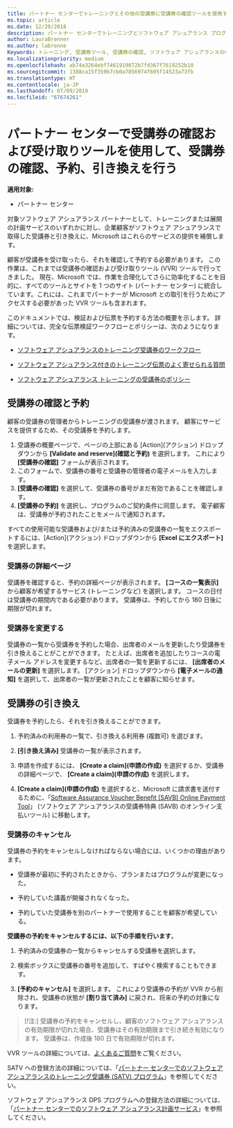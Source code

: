 ```yaml
---
title: パートナー センターでトレーニングとその他の受講券に受講券の確認ツールを使用する | パートナー センター
ms.topic: article
ms.date: 12/20/2018
description: パートナー センターでトレーニングとソフトウェア アシュアランス プログラムの受講券を申請できるようになりました
author: LauraBrenner
ms.author: labrenne
Keywords: トレーニング, 受講券ツール, 受講券の確認, ソフトウェア アシュアランスの申請, DPS, SATV
ms.localizationpriority: medium
ms.openlocfilehash: ab74a3264ebf7461919072b7fd367f7619252b10
ms.sourcegitcommit: 1388ca15f359b7cb0a7856974f605f14523a73fb
ms.translationtype: HT
ms.contentlocale: ja-JP
ms.lasthandoff: 07/09/2019
ms.locfileid: "67674261"
---
```

# <a name="use-the-voucher-validation-and-redemption-tool-in-partner-center-to-validate-reserve-and-redeem-vouchers"></a>パートナー センターで受講券の確認および受け取りツールを使用して、受講券の確認、予約、引き換えを行う 

**適用対象:**

- パートナー センター

対象ソフトウェア アシュアランス パートナーとして、トレーニングまたは展開の計画サービスのいずれかに対し、企業顧客がソフトウェア アシュアランスで取得した受講券と引き換えに、Microsoft はこれらのサービスの提供を補償します。

顧客が受講券を受け取ったら、それを確認して予約する必要があります。 この作業は、これまでは受講券の確認および受け取りツール (VVR) ツールで行ってきました。 現在、Microsoft では、作業を合理化してさらに効率化することを目的に、すべてのツールとサイトを 1 つのサイト (パートナー センター) に統合しています。これには、これまでパートナーが Microsoft との取引を行うためにアクセスする必要があった VVR ツールも含まれます。

このドキュメントでは、検証および伝票を予約する方法の概要を示します。 詳細については、完全な伝票検証ワークフローとポリシーは、次のようになります。 

- [ソフトウェア アシュアランスのトレーニング受講券のワークフロー](https://query.prod.cms.rt.microsoft.com/cms/api/am/binary/RE3krfK)

- [ソフトウェア アシュアランス付きのトレーニング伝票のよく寄せられる質問](https://query.prod.cms.rt.microsoft.com/cms/api/am/binary/RE3kz5o) 

- [ソフトウェア アシュアランス トレーニングの受講券のポリシー](https://query.prod.cms.rt.microsoft.com/cms/api/am/binary/RE3koEP) 


## <a name="validate-and-reserve-a-voucher"></a>受講券の確認と予約

顧客の受講券の管理者からトレーニングの受講券が渡されます。 顧客にサービスを提供するため、その受講券を予約します。

1. 受講券の概要ページで、ページの上部にある [Action]\(アクション\) ドロップダウンから **[Validate and reserve]\(確認と予約\)** を選択します。 これにより **[受講券の確認]** フォームが表示されます。
2. このフォームで、受講券の番号と受講券の管理者の電子メールを入力します。
3. **[受講券の確認]** を選択して、受講券の番号がまだ有効であることを確認します。
4. **[受講券の予約]** を選択し、プログラムのご契約条件に同意します。 電子顧客は、受講券が予約されたことをメールで通知されます。

すべての使用可能な受講券および/または予約済みの受講券の一覧をエクスポートするには、[Action]\(アクション\) ドロップダウンから **[Excel にエクスポート]** を選択します。

### <a name="voucher-details-page"></a>受講券の詳細ページ

受講券を確認すると、予約の詳細ページが表示されます。 **[コースの一覧表示]** から顧客が希望するサービス (トレーニングなど) を選択します。
コースの日付は受講券の期間内である必要があります。 受講券は、予約してから 180 日後に期限が切れます。

### <a name="modify-a-voucher"></a>受講券を変更する

受講券の一覧から受講券を予約した場合、出席者のメールを更新したり受講券を引き換えることがことができます。 たとえば、出席者を追加したりコースの電子メール アドレスを変更するなど、出席者の一覧を更新するには、 **[出席者のメールの更新]** を選択します。 [アクション] ドロップダウンから **[電子メールの通知]** を選択して、出席者の一覧が更新されたことを顧客に知らせます。

## <a name="redeem-a-voucher"></a>受講券の引き換え

受講券を予約したら、それを引き換えることができます。 

1. 予約済みの利用券の一覧で、引き換える利用券 (複数可) を選びます。 
2. **[引き換え済み]** 受講券の一覧が表示されます。

4. 申請を作成するには、 **[Create a claim]\(申請の作成\)** を選択するか、受講券の詳細ページで、 **[Create a claim]\(申請の作成\)** を選択します。

5. **[Create a claim]\(申請の作成\)** を選択すると、Microsoft に請求書を送付するために、「[Software Assurance Voucher Benefit (SAVB) Online Payment Tool](https://planningservices.partners.extranet.microsoft.com/en/Pages/getpaid.aspx)」 (ソフトウェア アシュアランスの受講券特典 (SAVB) のオンライン支払いツール) に移動します。


### <a name="cancel-a-voucher"></a>受講券のキャンセル

受講券の予約をキャンセルしなければならない場合には、いくつかの理由があります。

- 受講券が最初に予約されたときから、プランまたはプログラムが変更になった。

- 予約していた講義が開催されなくなった。

- 予約していた受講券を別のパートナーで使用することを顧客が希望している。

**受講券の予約をキャンセルするには、以下の手順を行います**。

1. 予約済みの受講券の一覧からキャンセルする受講券を選択します。

2. 検索ボックスに受講券の番号を追加して、すばやく検索することもできます。 

3. **[予約のキャンセル]** を選択します。 これにより受講券の予約が VVR から削除され、受講券の状態が **[割り当て済み]** に戻され、将来の予約の対象になります。

>[!注:] 受講券の予約をキャンセルし、顧客のソフトウェア アシュアランスの有効期限が切れた場合、受講券はその有効期限まで引き続き有効になります。 受講券は、作成後 180 日で有効期限が切れます。

VVR ツールの詳細については、[よくあるご質問](vvr-faq.md)をご覧ください。

SATV への登録方法の詳細については、「[パートナー センターでのソフトウェア アシュアランスのトレーニング受講券 (SATV) プログラム](software-assurance-satv.md)」を参照してください。

ソフトウェア アシュアランス DPS プログラムへの登録方法の詳細については、「[パートナー センターでのソフトウェア アシュアランス計画サービス](software-assurance-dps.md)」を参照してください。

